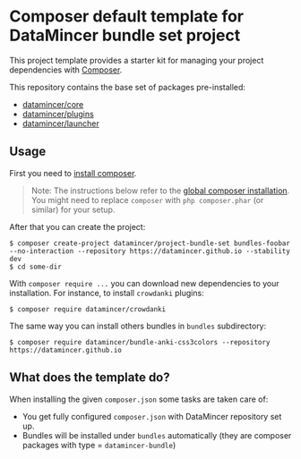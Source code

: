 # Composer default template for DataMincer bundle set project

This project template provides a starter kit for managing your project
dependencies with [Composer](https://getcomposer.org/).

This repository contains the base set of packages pre-installed:

* [datamincer/core](https://github.com/DataMincer/core/src/master/)
* [datamincer/plugins](https://github.com/DataMincer/plugins/src/master/)
* [datamincer/launcher](https://github.com/DataMincer/launcher/src/master/)

## Usage

First you need to [install composer](https://getcomposer.org/doc/00-intro.md#installation-linux-unix-osx).

> Note: The instructions below refer to the [global composer installation](https://getcomposer.org/doc/00-intro.md#globally).
You might need to replace `composer` with `php composer.phar` (or similar) 
for your setup.

After that you can create the project:

```
$ composer create-project datamincer/project-bundle-set bundles-foobar --no-interaction --repository https://datamincer.github.io --stability dev
$ cd some-dir
```

With `composer require ...` you can download new dependencies to your 
installation. For instance, to install `crowdanki` plugins: 

```
$ composer require datamincer/crowdanki
```

The same way you can install others bundles in `bundles` subdirectory:

```
$ composer require datamincer/bundle-anki-css3colors --repository https://datamincer.github.io
```

## What does the template do?

When installing the given `composer.json` some tasks are taken care of:

* You get fully configured `composer.json` with DataMincer repository set up.
* Bundles will be installed under `bundles` automatically (they are composer packages with type = `datamincer-bundle`)

